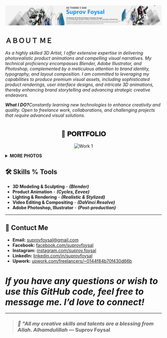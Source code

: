 <p align="center"> 
  
<img src="https://raw.githubusercontent.com/suprovfoysal/suprovfoysal/main/bench final ink cover photo.png" alt="Work 1" width="1000" height="auto">
</p>


<h2><B>ＡＢＯＵＴ ＭＥ</B></h2>
<i>As a highly skilled 3D Artist, I offer extensive expertise in delivering photorealistic
product animations and compelling visual narratives. My technical proficiency
encompasses Blender, Adobe Illustrator, and Photoshop, complemented by a
meticulous attention to brand identity, typography, and layout composition. I am
committed to leveraging my capabilities to produce premium visual assets, including
sophisticated product renderings, user interface designs, and intricate 3D
animations, thereby enhancing brand storytelling and advancing strategic creative
endeavors.

<b>What I DO?</b>Constantly learning new technologies to enhance creativity and quality. Open to freelance work, collaborations, and challenging projects that require advanced visual solutions.</i>


# <h2 align="center">📂 𝐏𝐎𝐑𝐓𝐅𝐎𝐋𝐈𝐎</h2>
<p align="center"> 
  
<img src="https://raw.githubusercontent.com/suprovfoysal/suprovfoysal/main/BATH ROOM T.png" alt="Work 1" width="1000" height="auto">
</p>
  
**<details><summary>MORE PHOTOS</summary>**
<p align="center"> 
  <img src="https://raw.githubusercontent.com/suprovfoysal/suprovfoysal/main/BATH ROOM TREE.jpg" alt="Work 1" width="200" height="auto">
  <img src="https://raw.githubusercontent.com/suprovfoysal/suprovfoysal/main/BATH ROOM TOILET.png" alt="Work 2" width="200" height="auto">
  <img src="https://raw.githubusercontent.com/suprovfoysal/suprovfoysal/main/full b ookk selfe.png" alt="Work 3" width="200" height="auto">
  <img src="https://raw.githubusercontent.com/suprovfoysal/suprovfoysal/main/CAT SELF.png" alt="Work 4" width="200" height="auto">
  <img src="https://raw.githubusercontent.com/suprovfoysal/suprovfoysal/main/chair 56.png" alt="Work 5" width="200" height="auto">
  <img src="https://raw.githubusercontent.com/suprovfoysal/suprovfoysal/main/CHAIR TABLE.png" alt="Work 6" width="200" height="auto">
  <img src="https://raw.githubusercontent.com/suprovfoysal/suprovfoysal/main/hfghuj.png" alt="Work 7" width="200" height="auto">
  <img src="https://raw.githubusercontent.com/suprovfoysal/suprovfoysal/main/ROOM.jpg" alt="Work 8" width="200" height="auto">
  <img src="https://raw.githubusercontent.com/suprovfoysal/suprovfoysal/main/SOFA.png" alt="Work 9" width="200" height="auto">
  <img src="https://raw.githubusercontent.com/suprovfoysal/suprovfoysal/main/ROOM.jpg" alt="Work 10" width="200" height="auto">
  <img src="https://raw.githubusercontent.com/suprovfoysal/suprovfoysal/main/TOP VIEW.jpg" alt="Work 11" width="200" height="auto">
  <img src="https://raw.githubusercontent.com/suprovfoysal/suprovfoysal/main/untitled4.png" alt="Work 12" width="200" height="auto">
  <img src="https://raw.githubusercontent.com/suprovfoysal/suprovfoysal/main/BATH ROOM TOILET.png" alt="Work 13" width="200" height="auto">
  <img src="https://raw.githubusercontent.com/suprovfoysal/suprovfoysal/main/WATER TAB.png" alt="Work 14" width="200" height="auto">
  <img src="https://raw.githubusercontent.com/suprovfoysal/suprovfoysal/main/BATHROOM.png" alt="Work 15" width="200" height="auto">
</p>

*<h2>Description-</h2>I have worked on different parts of various projects mainly for learning purposes. Instead of completing entire projects, I focused on developing specific skills such as modeling, texturing, lighting, animation, and rendering. This approach allowed me to gain deep knowledge and hands-on experience in each area. With these experiences, I am fully capable of handling complete projects efficiently.*

  </details>
</p>

## 🛠️ Skills % Tools
- **3D Modeling & Sculpting** - ***(Blender)***
- **Product Animation** - ***(Cycles, Eevee)***
- **Lighting & Rendering** - ***(Realistic & Stylized)***
- **Video Editing & Compositing** - ***(DaVinci Resolve)***
- **Adobe Photoshop, Illustrator** - ***(Post-production)***
---
## 📧 Contuct Me

- **Email:** suprovfoysal@gmail.com  
- **Facebook:** [facebook.com/suprovfoysal](https://facebook.com/suprovfoysal)  
- **Instagram:** [instagram.com/suprov.foysal](https://instagram.com/suprov.foysal)  
- **LinkedIn:** [linkedin.com/in/suprovfoysal](https://linkedin.com/in/suprovfoysal)  
- **Upwork:** [upwork.com/freelancers/~0144f84b70f430d66b](https://www.upwork.com/freelancers/~0144f84b70f430d66b)  
# *If you have any questions or wish to use this GitHub code, feel free to message me. I’d love to connect!*
---


> ### ***🌿 "All my creative skills and talents are a blessing from Allah. Alhamdulillah*** — Suprov Foysal

